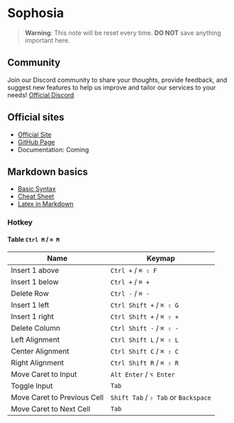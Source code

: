 # Sophosia

> **Warning**: This note will be reset every time. **DO NOT** save anything important here.

## Community
Join our Discord community to share your thoughts, provide feedback, and suggest new features to help us improve and tailor our services to your needs! 
[Official Discord](https://discord.com/invite/8RDZE85tBj) 

## Official sites

- [Official Site](https://sophosia.com)
- [GitHub Page](https://github.com/sophosia/sophosia)
- Documentation: Coming

## Markdown basics

- [Basic Syntax](https://www.markdownguide.org/basic-syntax)
- [Cheat Sheet](https://www.markdownguide.org/cheat-sheet)
- [Latex in Markdown](https://ashki23.github.io/markdown-latex#latex)

### Hotkey

#### Table `Ctrl M` / `⌘ M`

| Name                        | Keymap                               |
| --------------------------- | ------------------------------------ |
| Insert 1 above              | `Ctrl +` / `⌘ ⇧ F`                   |
| Insert 1 below              | `Ctrl +` / `⌘ +`                     |
| Delete Row                  | `Ctrl -` / `⌘ -`                     |
| Insert 1 left               | `Ctrl Shift +` / `⌘ ⇧ G`             |
| Insert 1 right              | `Ctrl Shift +` / `⌘ ⇧ +`             |
| Delete Column               | `Ctrl Shift -` / `⌘ ⇧ -`             |
| Left Alignment              | `Ctrl Shift L` / `⌘ ⇧ L`             |
| Center Alignment            | `Ctrl Shift C` / `⌘ ⇧ C`             |
| Right Alignment             | `Ctrl Shift R` / `⌘ ⇧ R`             |
| Move Caret to Input         | `Alt Enter` / `⌥ Enter`              |
| Toggle Input                | `Tab`                                |
| Move Caret to Previous Cell | `Shift Tab` / `⇧ Tab` or `Backspace` |
| Move Caret to Next Cell     | `Tab`                                |
